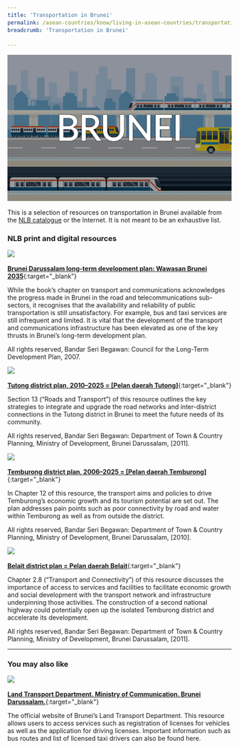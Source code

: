 ```yaml
---
title: 'Transportation in Brunei'
permalink: /asean-countries/know/living-in-asean-countries/transportation-in-brunei/
breadcrumb: 'Transportation in Brunei'

---
```



<img src="/images/asean-living/Transportation-Brunei.jpg" alt="Transportation Brunei banner" style="width:800px;" />

 This is a selection of resources on transportation in Brunei available from the [NLB catalogue](http://catalogue.nlb.gov.sg/) or the Internet. It is not meant to be an exhaustive list.

### **NLB print and digital resources**

<img src="/images/book-covers/Brunei-Darussalam-long-term-development-plan-Wawasan-Brunei-2035.png" style="width:180px;" />

[**Brunei Darussalam long-term development plan: Wawasan Brunei 2035**](http://eservice.nlb.gov.sg/item_holding.aspx?bid=13117939){:target="_blank"}

While the book’s chapter on transport and communications acknowledges the progress made in Brunei in the road and telecommunications sub-sectors, it recognises that the availability and reliability of public transportation is still unsatisfactory. For example, bus and taxi services are still infrequent and limited. It is vital that the development of the transport and communications infrastructure has been elevated as one of the key thrusts in Brunei’s long-term development plan.

All rights reserved, Bandar Seri Begawan: Council for the Long-Term Development Plan, 2007.

<img src="/images/book-covers/Tutong-district-plan-2010–2025-Pelan-daerah-Tutong.png" style="width:180px;" />

[**Tutong district plan, 2010–2025 = [Pelan daerah Tutong]**](http://eservice.nlb.gov.sg/item_holding.aspx?bid=202741404){:target="_blank"}

Section 13 (“Roads and Transport”) of this resource outlines the key strategies to integrate and upgrade the road networks and inter-district connections in the Tutong district in Brunei to meet the future needs of its community.

All rights reserved, Bandar Seri Begawan: Department of Town & Country Planning, Ministry of Development, Brunei Darussalam, [2011].

<img src="/images/book-covers/Temburong-district-plan-2006–2025-Pelan-daerah-Temburong.png" style="width:180px;" />

[**Temburong district plan, 2006–2025 = [Pelan daerah Temburong]**](http://eservice.nlb.gov.sg/item_holding.aspx?bid=202707587){:target="_blank"}

In Chapter 12 of this resource, the transport aims and policies to drive Temburong’s economic growth and its tourism potential are set out. The plan addresses pain points such as poor connectivity by road and water within Temburong as well as from outside the district.

All rights reserved, Bandar Seri Begawan: Department of Town & Country Planning, Ministry of Development, Brunei Darussalam, [2010].

<img src="/images/book-covers/Belait-district-plan-Pelan-daerah-Belait.png" style="width:180px;" />

[**Belait district plan = Pelan daerah Belait**](http://eservice.nlb.gov.sg/item_holding.aspx?bid=202741140){:target="_blank"}

Chapter 2.8 (“Transport and Connectivity”) of this resource discusses the importance of access to services and facilities to facilitate economic growth and social development with the transport network and infrastructure underpinning those activities. The construction of a second national highway could potentially open up the isolated Temburong district and accelerate its development.

All rights reserved, Bandar Seri Begawan: Department of Town & Country Planning, Ministry of Development, Brunei Darussalam, [2011].

---

### **You may also like**

<img src="/images/resources/Article 4.jpg" style="width:180px;" />

[**Land Transport Department. Ministry of Communication. Brunei Darussalam.**](http://mincom.gov.bn/ltd/Theme/Home.aspx){:target="_blank"}

The official website of Brunei’s Land Transport Department. This resource allows users to access services such as registration of licenses for vehicles as well as the application for driving licenses. Important information such as bus routes and list of licensed taxi drivers can also be found here.